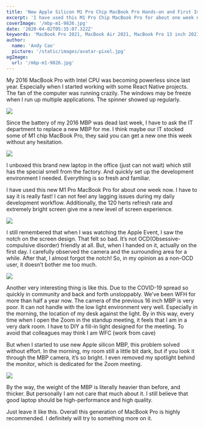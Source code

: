 ```yaml
---
title: 'New Apple Silicon M1 Pro Chip MacBook Pro Hands-on and First Impression'
excerpt: 'I have used this M1 Pro Chip MacBook Pro for about one week now. I have to say it’s really fast! I can not feel any lagging issues during my daily development workflow. Additionally, the 120 Herts refresh rate gives me a new level of screen experience.'
coverImage: '/mbp-m1-9826.jpg'
date: '2020-04-02T05:35:07.322Z'
keywords: 'MacBook Pro 2021, MacBook Air 2021, MacBook Pro 13 inch 2021, MacBook Pro 2022, best laptop 2021, apple MacBook Pro 2021, new MacBook Pro 2021, comparison, benchmarks, exporting, Microsoft office, apps, zollotech, top spec MacBook Pro, which MacBook should I buy, 4K, MacBook Air vs MacBook Pro 2020, apple silicon, M1 MacBook, apple MacBook Pro m1, MacBook Air m1'
author:
  name: 'Andy Cao'
  picture: '/static/images/avatar-pixel.jpg'
ogImage:
  url: '/mbp-m1-9826.jpg'
---
```


My 2016 MacBook Pro with Intel CPU was becoming powerless since last year. Especially when I started working with some React Native projects. The fan of the computer was running crazily. The windows may be freeze when I run up multiple applications. The spinner showed up regularly.

![](/mbp-m1-9830.jpg)

Since the battery of my 2016 MBP was dead last week, I have to ask the IT department to replace a new MBP for me. I think maybe our IT stocked some of M1 chip MacBook Pro, they said you can get a new one this week without any hesitation.

![](/mbp-m1-9827.jpg)

I unboxed this brand new laptop in the office (just can not wait) which still has the special smell from the factory. And quickly set up the development environment I needed. Everything is so fresh and familiar.

I have used this new M1 Pro MacBook Pro for about one week now. I have to say it is really fast! I can not feel any lagging issues during my daily development workflow. Additionally, the 120 herts refresh rate and extremely bright screen give me a new level of screen experience.

![](/mbp-m1-9828.JPG)

I still remembered that when I was watching the Apple Event, I saw the notch on the screen design. That felt so bad. It’s not OCD(Obsessive-compulsive disorder) friendly at all. But, when I handed on it, actually on the first day. I carefully observed the camera and the surrounding area for a while. After that, I almost forgot the notch! So, in my opinion as a non-OCD user, it doesn’t bother me too much.

![](/mbp-m1-9829.jpg)

Another very interesting thing is like this. Due to the COVID-19 spread so quickly in community and back and forth unstoppably. We’ve been WFH for more than half a year now. The camera of the previous 16 inch MBP is very poor. It can not handle with the low light environment very well. Especially in the morning, the location of my desk against the light. By in this way, every time when I open the Zoom in the standup meeting, it feels that I am in a very dark room. I have to DIY a fill-in light designed for the meeting. To avoid that colleagues may think I am WFC (work from cave)

But when I started to use new Apple silicon MBP, this problem solved without effort. In the morning, my room still a little bit dark, but if you look it through the MBP camera, it’s so bright. I even removed my spotlight behind the monitor, which is dedicated for the Zoom meeting.

![](/mbp-m1-9831.jpg)

By the way, the weight of the MBP is literally heavier than before, and thicker. But personally I am not care that much about it. I still believe that good laptop should be high-performance and high quality.

Just leave it like this. Overall this generation of MacBook Pro is highly recommended. I definitely will try to something more on it.
